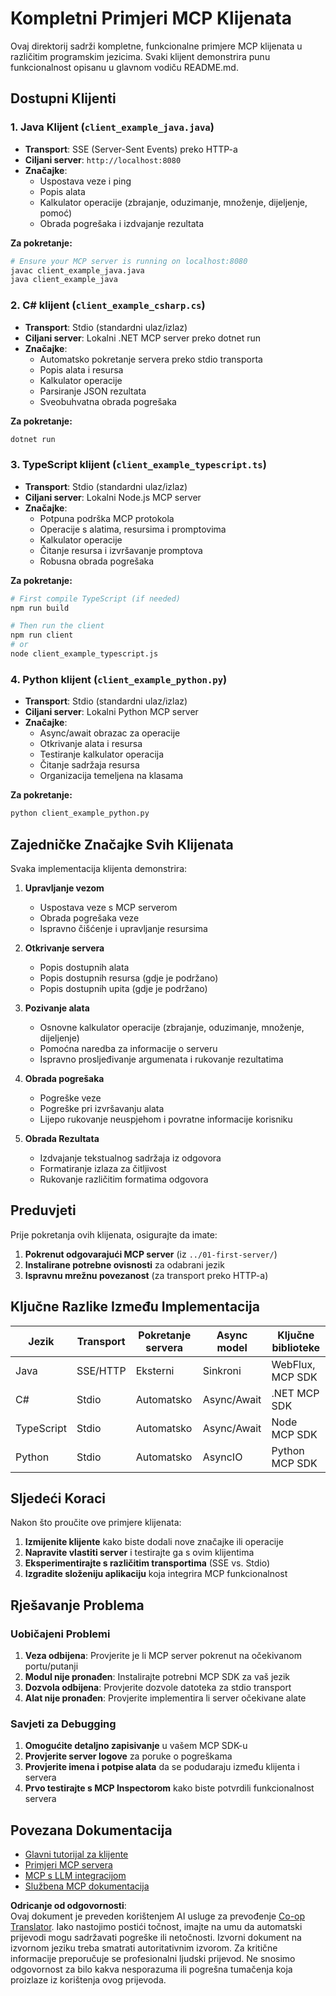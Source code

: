 <!--
CO_OP_TRANSLATOR_METADATA:
{
  "original_hash": "affcf199a44f60283a289dcb69dc144e",
  "translation_date": "2025-07-17T13:37:05+00:00",
  "source_file": "03-GettingStarted/02-client/complete_examples.md",
  "language_code": "hr"
}
-->
# Kompletni Primjeri MCP Klijenata

Ovaj direktorij sadrži kompletne, funkcionalne primjere MCP klijenata u različitim programskim jezicima. Svaki klijent demonstrira punu funkcionalnost opisanu u glavnom vodiču README.md.

## Dostupni Klijenti

### 1. Java Klijent (`client_example_java.java`)

- **Transport**: SSE (Server-Sent Events) preko HTTP-a
- **Ciljani server**: `http://localhost:8080`
- **Značajke**: 
  - Uspostava veze i ping
  - Popis alata
  - Kalkulator operacije (zbrajanje, oduzimanje, množenje, dijeljenje, pomoć)
  - Obrada pogrešaka i izdvajanje rezultata

**Za pokretanje:**

```bash
# Ensure your MCP server is running on localhost:8080
javac client_example_java.java
java client_example_java
```

### 2. C# klijent (`client_example_csharp.cs`)
- **Transport**: Stdio (standardni ulaz/izlaz)
- **Ciljani server**: Lokalni .NET MCP server preko dotnet run
- **Značajke**:
  - Automatsko pokretanje servera preko stdio transporta
  - Popis alata i resursa
  - Kalkulator operacije
  - Parsiranje JSON rezultata
  - Sveobuhvatna obrada pogrešaka

**Za pokretanje:**

```bash
dotnet run
```

### 3. TypeScript klijent (`client_example_typescript.ts`)
- **Transport**: Stdio (standardni ulaz/izlaz)
- **Ciljani server**: Lokalni Node.js MCP server
- **Značajke**:
  - Potpuna podrška MCP protokola
  - Operacije s alatima, resursima i promptovima
  - Kalkulator operacije
  - Čitanje resursa i izvršavanje promptova
  - Robusna obrada pogrešaka

**Za pokretanje:**

```bash
# First compile TypeScript (if needed)
npm run build

# Then run the client
npm run client
# or
node client_example_typescript.js
```

### 4. Python klijent (`client_example_python.py`)
- **Transport**: Stdio (standardni ulaz/izlaz)  
- **Ciljani server**: Lokalni Python MCP server
- **Značajke**:
  - Async/await obrazac za operacije
  - Otkrivanje alata i resursa
  - Testiranje kalkulator operacija
  - Čitanje sadržaja resursa
  - Organizacija temeljena na klasama

**Za pokretanje:**

```bash
python client_example_python.py
```

## Zajedničke Značajke Svih Klijenata

Svaka implementacija klijenta demonstrira:

1. **Upravljanje vezom**
   - Uspostava veze s MCP serverom
   - Obrada pogrešaka veze
   - Ispravno čišćenje i upravljanje resursima

2. **Otkrivanje servera**
   - Popis dostupnih alata
   - Popis dostupnih resursa (gdje je podržano)
   - Popis dostupnih upita (gdje je podržano)

3. **Pozivanje alata**
   - Osnovne kalkulator operacije (zbrajanje, oduzimanje, množenje, dijeljenje)
   - Pomoćna naredba za informacije o serveru
   - Ispravno prosljeđivanje argumenata i rukovanje rezultatima

4. **Obrada pogrešaka**
   - Pogreške veze
   - Pogreške pri izvršavanju alata
   - Lijepo rukovanje neuspjehom i povratne informacije korisniku

5. **Obrada Rezultata**
   - Izdvajanje tekstualnog sadržaja iz odgovora
   - Formatiranje izlaza za čitljivost
   - Rukovanje različitim formatima odgovora

## Preduvjeti

Prije pokretanja ovih klijenata, osigurajte da imate:

1. **Pokrenut odgovarajući MCP server** (iz `../01-first-server/`)
2. **Instalirane potrebne ovisnosti** za odabrani jezik
3. **Ispravnu mrežnu povezanost** (za transport preko HTTP-a)

## Ključne Razlike Između Implementacija

| Jezik      | Transport | Pokretanje servera | Async model | Ključne biblioteke |
|------------|-----------|--------------------|-------------|--------------------|
| Java       | SSE/HTTP  | Eksterni           | Sinkroni    | WebFlux, MCP SDK   |
| C#         | Stdio     | Automatsko         | Async/Await | .NET MCP SDK       |
| TypeScript | Stdio     | Automatsko         | Async/Await | Node MCP SDK       |
| Python     | Stdio     | Automatsko         | AsyncIO     | Python MCP SDK     |

## Sljedeći Koraci

Nakon što proučite ove primjere klijenata:

1. **Izmijenite klijente** kako biste dodali nove značajke ili operacije
2. **Napravite vlastiti server** i testirajte ga s ovim klijentima
3. **Eksperimentirajte s različitim transportima** (SSE vs. Stdio)
4. **Izgradite složeniju aplikaciju** koja integrira MCP funkcionalnost

## Rješavanje Problema

### Uobičajeni Problemi

1. **Veza odbijena**: Provjerite je li MCP server pokrenut na očekivanom portu/putanji
2. **Modul nije pronađen**: Instalirajte potrebni MCP SDK za vaš jezik
3. **Dozvola odbijena**: Provjerite dozvole datoteka za stdio transport
4. **Alat nije pronađen**: Provjerite implementira li server očekivane alate

### Savjeti za Debugging

1. **Omogućite detaljno zapisivanje** u vašem MCP SDK-u
2. **Provjerite server logove** za poruke o pogreškama
3. **Provjerite imena i potpise alata** da se podudaraju između klijenta i servera
4. **Prvo testirajte s MCP Inspectorom** kako biste potvrdili funkcionalnost servera

## Povezana Dokumentacija

- [Glavni tutorijal za klijente](./README.md)
- [Primjeri MCP servera](../../../../03-GettingStarted/01-first-server)
- [MCP s LLM integracijom](../../../../03-GettingStarted/03-llm-client)
- [Službena MCP dokumentacija](https://modelcontextprotocol.io/)

**Odricanje od odgovornosti**:  
Ovaj dokument je preveden korištenjem AI usluge za prevođenje [Co-op Translator](https://github.com/Azure/co-op-translator). Iako nastojimo postići točnost, imajte na umu da automatski prijevodi mogu sadržavati pogreške ili netočnosti. Izvorni dokument na izvornom jeziku treba smatrati autoritativnim izvorom. Za kritične informacije preporučuje se profesionalni ljudski prijevod. Ne snosimo odgovornost za bilo kakva nesporazuma ili pogrešna tumačenja koja proizlaze iz korištenja ovog prijevoda.